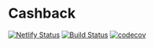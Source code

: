 # Cashback
[![Netlify Status](https://api.netlify.com/api/v1/badges/79e56956-4d28-445f-b90e-afb8df0d9990/deploy-status)](https://app.netlify.com/sites/cashback-boticario/deploys)
[![Build Status](https://travis-ci.org/ViniciusVinna/cashback.svg?branch=master)](https://travis-ci.org/ViniciusVinna/cashback)
[![codecov](https://codecov.io/gh/ViniciusVinna/cashback/branch/master/graph/badge.svg)](https://codecov.io/gh/ViniciusVinna/cashback)
